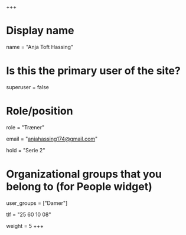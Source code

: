 +++
# Display name
name = "Anja Toft Hassing"

# Is this the primary user of the site?
superuser = false

# Role/position
role = "Træner"

email = "anjahassing174@gmail.com"

hold = "Serie 2"

# Organizational groups that you belong to (for People widget)
user_groups = ["Damer"]

tlf = "25 60 10 08"

weight = 5
+++
